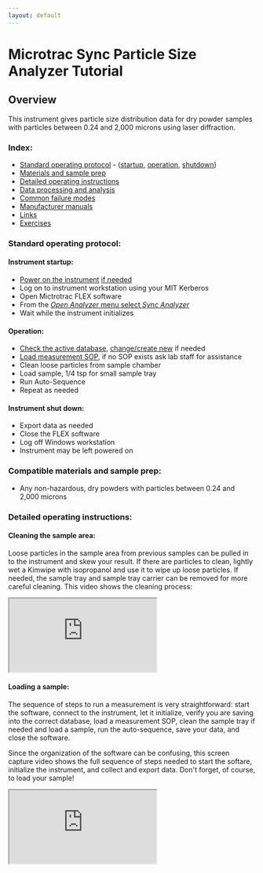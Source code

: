 ```yaml
---
layout: default
---
```

# Microtrac Sync Particle Size Analyzer Tutorial

## Overview

This instrument gives particle size distribution data for dry powder samples with particles between 0.24 and 2,000 microns using laser diffraction.

### Index:

* [Standard operating protocol](#sop) - ([startup](#startup), [operation](#operation), [shutdown](#shutdown))
* [Materials and sample prep](#materials)
* [Detailed operating instructions](#details)
* [Data processing and analysis](#data)
* [Common failure modes](#failures)
* [Manufacturer manuals](#manuals)
* [Links](#links)
* [Exercises](#exercises)

<a name="sop"></a>
### Standard operating protocol:

<a name="startup"></a> 
#### Instrument startup:

* [Power on the instrument](../assets/img/tutorials/psa/power-switch.JPG) [if needed](../assets/img/tutorials/psa/status-light.JPG)
* Log on to instrument workstation using your MIT Kerberos
* Open Mictrotrac FLEX software
* From the [_Open Analyzer_ menu select _Sync Analyzer_](../assets/img/tutorials/psa/connect.png)
* Wait while the instrument initializes

<a name="operation"></a> 
#### Operation:

* [Check the active database](../assets/img/tutorials/psa/database.png), [change/create new](../assets/img/tutorials/psa/database-change.png) if needed
* [Load measurement SOP](../assets/img/tutorials/psa/load-sop.png), if no SOP exists ask lab staff for assistance
* Clean loose particles from sample chamber 
* Load sample, 1/4 tsp for small sample tray
* Run Auto-Sequence
* Repeat as needed

<a name="shutdown"></a> 
#### Instrument shut down:

* Export data as needed
* Close the FLEX software
* Log off Windows workstation
* Instrument may be left powered on

<a name="materials"></a> 
### Compatible materials and sample prep: 

* Any non-hazardous, dry powders with particles between 0.24 and 2,000 microns

<a name="details"></a>
### Detailed operating instructions:

#### Cleaning the sample area:

Loose particles in the sample area from previous samples can be pulled in to the instrument and skew your result. If there are particles to clean, lightly wet a Kimwipe with isopropanol and use it to wipe up loose particles. If needed, the sample tray and sample tray carrier can be removed for more careful cleaning. This video shows the cleaning process:

<div class="container-video">
  <iframe class="responsive-iframe" src="https://www.youtube.com/embed/CEDb8fk9C0I?si=O2J6BDKxPWnC9m0C"></iframe>
</div>

#### Loading a sample:








The sequence of steps to run a measurement is very straightforward: start the software, connect to the instrument, let it initialize, verify you are saving into the correct database, load a measurement SOP, clean the sample tray if needed and load a sample, run the auto-sequence, save your data, and close the software. 

Since the organization of the software can be confusing, this screen capture video shows the full sequence of steps needed to start the softare, initialize the instrument, and collect and export data. Don't forget, of course, to load your sample!

<div class="container-video43">
  <iframe class="responsive-iframe" src="https://www.youtube.com/embed/TvgfB1BDVO4?si=zmK_IY1oiU3FRg6B"></iframe>
</div>

 